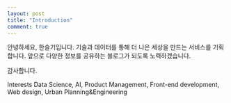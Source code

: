 ```yaml
---
layout: post
title: "Introduction"
comment: true
---
```


안녕하세요, 한슬기입니다.
기술과 데이터를 통해 더 나은 세상을 만드는 서비스를 기획합니다.
앞으로 다양한 정보를 공유하는 블로그가 되도록 노력하겠습니다.

감사합니다.

Interests
Data Science, AI, Product Management, Front-end development, Web design, Urban Planning&Engineering
